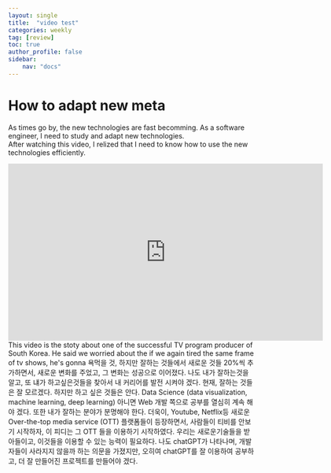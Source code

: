 ```yaml
---
layout: single
title:  "video test"
categories: weekly
tag: [review]
toc: true
author_profile: false
sidebar:
    nav: "docs"
---
```



# How to adapt new meta

As times go by, the new technologies are fast becomming. As a software engineer, I need to study and adapt new technologies. <br>
After watching this video, I relized that I need to know how to use the new technologies efficiently. 
<iframe width="640" height="360" src="https://www.youtube.com/embed/lsEda2y4wWo" frameborder="0" allowfullscreen></iframe>
This video is the stoty about one of the successful TV program producer of South Korea. He said we worried about the if we again tired the same frame of tv shows, he's gonna 욕먹을 것, 하지만 잘하는 것들에서 새로운 것들 20%씩 추가하면서, 새로운 변화를 주었고, 그 변화는 성공으로 이어졌다. 나도 내가 잘하는것을 알고, 또 냬가 하고싶은것들을 찾아서 내 커리어를 발전 시켜야 겠다. 현재, 잘하는 것들은 잘 모르겠다. 하지만 하고 싶은 것들은 안다. Data Science (data visualization, machine learning, deep learning) 아니면 Web 개발 쪽으로 공부를 열심히 계속 해야 겠다. 또한 내가 잘하는 분야가 분명해야 한다.
더욱이, Youtube, Netflix등 새로운 Over-the-top media service (OTT) 플랫폼들이 등장하면서, 사람들이 티비를 안보기 시작하자, 이 피디는 그 OTT 들을 이용하기 시작하였다. 우리는 새로운기술들을 받아들이고, 이것들을 이용할 수 있는 능력이 필요하다.
나도 chatGPT가 나타나며, 개발자들이 사라지지 않을까 하는 의문을 가졌지만, 오히여 chatGPT를 잘 이용하여 공부하고, 더 잘 만들어진 프로젝트를 만들어야 겠다.